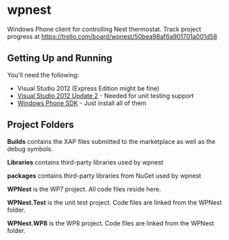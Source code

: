 wpnest
======

Windows Phone client for controlling Nest thermostat. 
Track project progress at https://trello.com/board/wpnest/50bea98af6a901701a001d58

Getting Up and Running
------
You'll need the following:
* Visual Studio 2012 (Express Edition might be fine)
* [Visual Studio 2012 Update 2](http://aka.ms/vsupdate) - Needed for unit testing support 
* [Windows Phone SDK](https://dev.windowsphone.com/en-us/downloadsdk) - Just install all of them

Project Folders
------
**Builds** contains the XAP files submitted to the marketplace as well as the debug symbols.

**Libraries** contains third-party libraries used by wpnest

**packages** contains third-party libraries from NuGet used by wpnest

**WPNest** is the WP7 project. All code files reside here.

**WPNest.Test** is the unit test project. Code files are linked from the WPNest folder.

**WPNest.WP8** is the WP8 project. Code files are linked from the WPNest folder.

